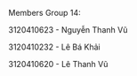 Members Group 14:

3120410623 - Nguyễn Thanh	Vũ	

3120410232 - Lê Bá	Khải		

3120410620 - Lê Thanh	Vũ

